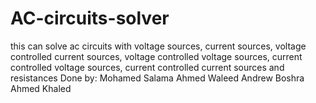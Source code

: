 # AC-circuits-solver
this can solve ac circuits with voltage sources, current sources, voltage controlled current sources, voltage controlled voltage sources, current controlled voltage sources, current controlled current sources and resistances
Done by:
Mohamed Salama
Ahmed Waleed
Andrew Boshra
Ahmed Khaled
